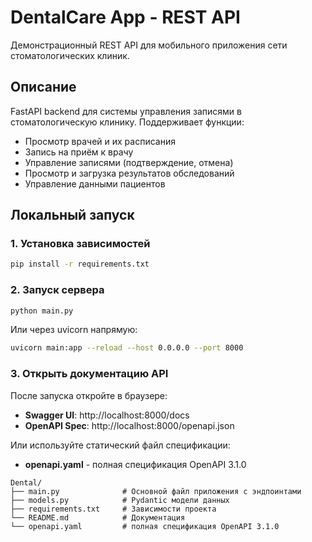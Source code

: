 # DentalCare App - REST API

Демонстрационный REST API для мобильного приложения сети стоматологических клиник.

## Описание

FastAPI backend для системы управления записями в стоматологическую клинику. Поддерживает функции:
- Просмотр врачей и их расписания
- Запись на приём к врачу
- Управление записями (подтверждение, отмена)
- Просмотр и загрузка результатов обследований
- Управление данными пациентов


## Локальный запуск

### 1. Установка зависимостей

```bash
pip install -r requirements.txt
```

### 2. Запуск сервера

```bash
python main.py
```

Или через uvicorn напрямую:

```bash
uvicorn main:app --reload --host 0.0.0.0 --port 8000
```

### 3. Открыть документацию API

После запуска откройте в браузере:
- **Swagger UI**: http://localhost:8000/docs
- **OpenAPI Spec**: http://localhost:8000/openapi.json

Или используйте статический файл спецификации:
- **openapi.yaml** - полная спецификация OpenAPI 3.1.0

```
Dental/
├── main.py              # Основной файл приложения с эндпоинтами
├── models.py            # Pydantic модели данных
├── requirements.txt     # Зависимости проекта
└── README.md            # Документация
└── openapi.yaml         # полная спецификация OpenAPI 3.1.0
```
